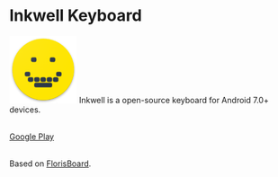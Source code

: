 # Inkwell Keyboard
<img alt="Logo" src="app/src/main/res/mipmap-xxxhdpi/ic_app_icon_stable.png" width="120" />
Inkwell is a open-source keyboard for Android 7.0+ devices.</br> </br>

<a href="https://play.google.com/store/apps/details?id=com.goodwy.keyboard">Google Play</a></br></br>

Based on <a href="https://github.com/florisboard/florisboard">FlorisBoard</a>.</br>
